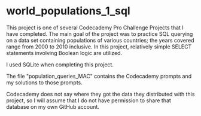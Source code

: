 # world_populations_1_sql

This project is one of several Codecademy Pro Challenge Projects that I have completed. The main goal of the project was to practice SQL querying on a data set containing populations of various countries; the years covered range from 2000 to 2010 inclusive. In this project, relatively simple SELECT statements involving Boolean logic are utilized. 

I used SQLite when completing this project.

The file "population_queries_MAC" contains the Codecademy prompts and my solutions to those prompts. 

Codecademy does not say where they got the data they distributed with this project, so I will assume that I do not have permission to share that database on my own GitHub account. 
